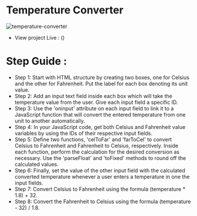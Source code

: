 # Temperature Converter

![temperature-converter]()

- View project Live : ()

# Step Guide :

- Step 1: Start with HTML structure by creating two boxes, one for Celsius and the other for Fahrenheit. Put the label for each box denoting its unit value.
- Step 2: Add an input text field inside each box which will take the temperature value from the user. Give each input field a specific ID.
- Step 3: Use the 'oninput' attribute on each input field to link it to a JavaScript function that will convert the entered temperature from one unit to another automatically.
- Step 4: In your JavaScript code, get both Celsius and Fahrenheit value variables by using the IDs of their respective input fields.
- Step 5: Define two functions, 'celToFar' and 'farToCel' to convert Celsius to Fahrenheit and Fahrenheit to Celsius, respectively. Inside each function, perform the calculation for the desired conversion as necessary. Use the 'parseFloat' and 'toFixed' methods to round off the calculated values.
- Step 6: Finally, set the value of the other input field with the calculated converted temperature whenever a user enters a temperature in one the input fields.
- Step 7: Convert Celsius to Fahrenheit using the formula (temperature \* 1.8) + 32.
- Step 8: Convert the Fahrenheit to Celsius using the formula (temperature - 32) / 1.8.
